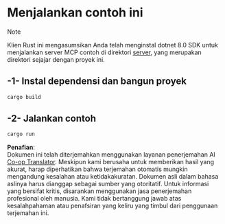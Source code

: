 <!--
CO_OP_TRANSLATOR_METADATA:
{
  "original_hash": "e3813a6ea19657d0cff0c2d1a1ffd324",
  "translation_date": "2025-08-18T18:38:31+00:00",
  "source_file": "03-GettingStarted/02-client/solution/rust/README.md",
  "language_code": "id"
}
-->
# Menjalankan contoh ini

> [!NOTE]
> Klien Rust ini mengasumsikan Anda telah menginstal dotnet 8.0 SDK untuk menjalankan server MCP contoh di direktori [server](../../../../../../03-GettingStarted/02-client/solution/server), yang merupakan direktori sejajar dengan proyek ini.

## -1- Instal dependensi dan bangun proyek

```bash
cargo build
```

## -2- Jalankan contoh

```bash
cargo run
```

**Penafian**:  
Dokumen ini telah diterjemahkan menggunakan layanan penerjemahan AI [Co-op Translator](https://github.com/Azure/co-op-translator). Meskipun kami berusaha untuk memberikan hasil yang akurat, harap diperhatikan bahwa terjemahan otomatis mungkin mengandung kesalahan atau ketidakakuratan. Dokumen asli dalam bahasa aslinya harus dianggap sebagai sumber yang otoritatif. Untuk informasi yang bersifat kritis, disarankan menggunakan jasa penerjemahan profesional oleh manusia. Kami tidak bertanggung jawab atas kesalahpahaman atau penafsiran yang keliru yang timbul dari penggunaan terjemahan ini.